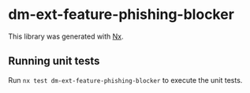 # dm-ext-feature-phishing-blocker

This library was generated with [Nx](https://nx.dev).

## Running unit tests

Run `nx test dm-ext-feature-phishing-blocker` to execute the unit tests.
